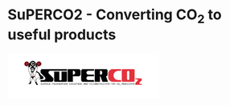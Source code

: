 # SuPERCO2 - Converting CO<sub>2</sub> to useful products

<img src="assets/images/SUPERCO2_SIDE_WEB.jpg" width="300">
